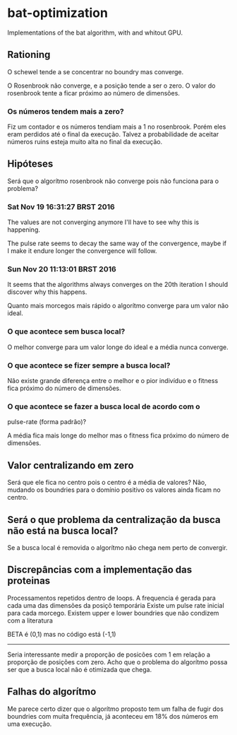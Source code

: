 bat-optimization
================

Implementations of the bat algorithm, with and whitout GPU.


Rationing
---------


O schewel tende a se concentrar no boundry mas converge.

O Rosenbrook não converge, e a posição tende a ser o zero.
O valor do rosenbrook tente a ficar próximo ao número de
dimensões.

### Os números tendem mais a zero?

Fiz um contador e os números tendiam mais a 1 no rosenbrook. Porém
eles eram perdidos até o final da execução. Talvez a probabilidade
de aceitar números ruins esteja muito alta no final da execução.


Hipóteses 
----------

Será que o algorítmo rosenbrook não converge pois não funciona
para o problema? 



### Sat Nov 19 16:31:27 BRST 2016

The values are not converging anymore I'll have to see why this is
happening.

The pulse rate seems to decay the same way of the convergence,
maybe if I make it endure longer the convergence will follow.


### Sun Nov 20 11:13:01 BRST 2016

It seems that the algorithms always converges on the 20th
iteration I should discover why this happens.

Quanto mais morcegos mais rápido o algorítmo converge para um
valor não ideal.


### O que acontece sem busca local?
O melhor converge para um valor longe do ideal e a média nunca
converge.

### O que acontece se fizer sempre a busca local?

Não existe grande diferença entre o melhor e o pior indivíduo e
o fitness fica próximo do número de dimensões.

### O que acontece se fazer a busca local de acordo com o
pulse-rate (forma padrão)?

A média fica mais longe do melhor mas o fitness fica próximo do
número de dimensões.



Valor centralizando em zero
---------------------------

Será que ele fica no centro pois o centro é a média de valores?
    Não, mudando os boundries para o domínio positivo os valores
    ainda ficam no centro.


Será o que problema da centralização da busca não está na busca local?
----------------------------------------------------------------------

Se a busca local é removida o algorítmo não chega nem perto de
convergir.



Discrepâncias com a implementação das proteinas
-----------------------------------------------

Processamentos repetidos dentro de loops.
A frequencia é gerada para cada uma das dimensões da posiçõ
temporária
Existe um pulse rate inicial para cada morcego.
Existem upper e lower boundries que não condizem com a literatura


BETA é (0,1) mas no código está (-1,1)

----

Seria interessante medir a proporção de posicões com 1 em relação
a proporção de posições com zero. Acho que o problema do algorítmo
possa ser que a busca local não é otimizada que chega.



Falhas do algorítmo
-------------------
Me parece certo dizer que o algorítmo proposto tem um falha de
fugir dos boundries com muita frequência, já aconteceu em 18% dos
números em uma execução.
